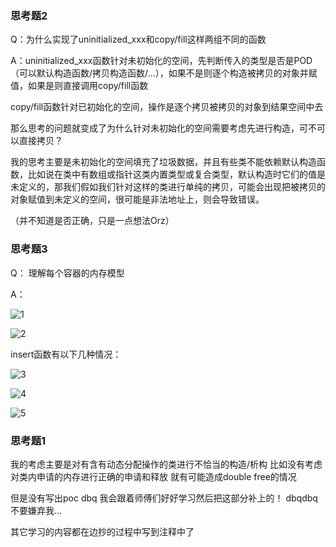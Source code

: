### 思考题2

Q：为什么实现了uninitialized_xxx和copy/fill这样两组不同的函数

A：uninitialized_xxx函数针对未初始化的空间，先判断传入的类型是否是POD（可以默认构造函数/拷贝构造函数/...），如果不是则逐个构造被拷贝的对象并赋值，如果是则直接调用copy/fill函数

copy/fill函数针对已初始化的空间，操作是逐个拷贝被拷贝的对象到结果空间中去

那么思考的问题就变成了为什么针对未初始化的空间需要考虑先进行构造，可不可以直接拷贝？

我的思考主要是未初始化的空间填充了垃圾数据，并且有些类不能依赖默认构造函数，比如说在类中有数组或指针这类内置类型或复合类型，默认构造时它们的值是未定义的，那我们假如我们针对这样的类进行单纯的拷贝，可能会出现把被拷贝的对象赋值到未定义的空间，很可能是非法地址上，则会导致错误。

（并不知道是否正确，只是一点想法Orz）

### 思考题3

Q： 理解每个容器的内存模型 

A：

![1](./imgs/1.JPG)

![2](./imgs/2.JPG)

insert函数有以下几种情况：

![3](./imgs/3.jpg)

![4](./imgs/4.jpg)

![5](./imgs/5.jpg)

### 思考题1

我的考虑主要是对有含有动态分配操作的类进行不恰当的构造/析构  比如没有考虑对类内申请的内存进行正确的申请和释放 就有可能造成double free的情况  

但是没有写出poc dbq 我会跟着师傅们好好学习然后把这部分补上的！ dbqdbq不要嫌弃我...



其它学习的内容都在边抄的过程中写到注释中了